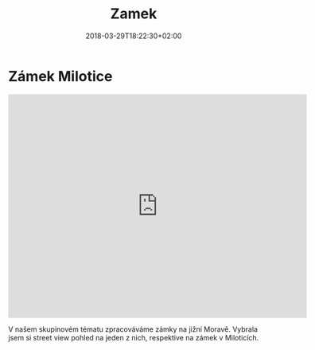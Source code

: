﻿---
title: "Zamek"
date: 2018-03-29T18:22:30+02:00
draft: false
---

  

# Zámek Milotice

<iframe src="https://www.google.com/maps/embed?pb=!4v1522159783264!6m8!1m7!1sU2UldU9dLOP_Y-IY_uY0Aw!2m2!1d48.96003693646695!2d17.13713605576836!3f132.72200327815239!4f6.138052428951866!5f0.7820865974627469" width="600" height="450" frameborder="0" style="border:0" allowfullscreen></iframe>

V našem skupinovém tématu zpracováváme zámky na jižní Moravě. Vybrala jsem si street view pohled na jeden z nich, respektive na zámek v Miloticích.